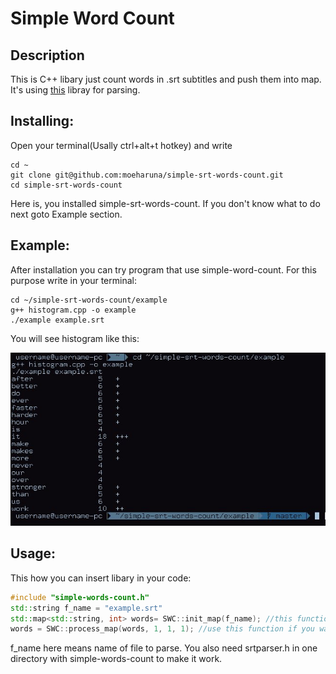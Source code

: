 # Simple Word Count

## Description
This is C++ libary just count words in .srt subtitles and push them into map. It's using [this](https://github.com/saurabhshri/simple-yet-powerful-srt-subtitle-parser-cpp) libray for parsing.


## Installing:
Open your terminal(Usally ctrl+alt+t hotkey) and write
```shell
cd ~
git clone git@github.com:moeharuna/simple-srt-words-count.git
cd simple-srt-words-count
```
Here is, you installed simple-srt-words-count.
If you don't know what to do next goto Example section.

## Example:
After installation you can try program that use simple-word-count. For this purpose write in your terminal:
```shell
cd ~/simple-srt-words-count/example
g++ histogram.cpp -o example
./example example.srt
```
You will see histogram like this:

![histogram screenshot](https://github.com/moeharuna/simple-srt-words-count/raw/master/screenshot.jpg)


## Usage:
This how you can insert libary in your code:
```cpp
#include "simple-words-count.h"
std::string f_name = "example.srt"
std::map<std::string, int> words= SWC::init_map(f_name); //this function read subtitles in f_name and return all words frequency
words = SWC::process_map(words, 1, 1, 1); //use this function if you want remove garbage
```
f_name here means name of file to parse.
You also need srtparser.h in one directory with simple-words-count to make it work.

